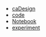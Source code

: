 * [caDesign](http://cadesign.cn/caDesignS/)
* [code](https://github.com/richieBao/Urban-Spatial-Data-Analysis_python/tree/master/code)
* [Notebook](https://github.com/richieBao/Urban-Spatial-Data-Analysis_python/tree/master/notebook)
* [experiment](https://github.com/richieBao/python-urbanPlanning)